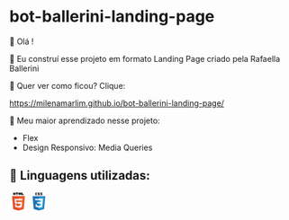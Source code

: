 # bot-ballerini-landing-page


💜 Olá !

💬 Eu construí esse projeto em formato Landing Page criado pela Rafaella Ballerini

🚀  Quer ver como ficou? Clique:

https://milenamarlim.github.io/bot-ballerini-landing-page/


💬 Meu maior aprendizado nesse projeto:

* Flex 
* Design Responsivo: Media Queries

## 🚀 Linguagens utilizadas:

<code><img height="32" src="https://raw.githubusercontent.com/github/explore/80688e429a7d4ef2fca1e82350fe8e3517d3494d/topics/html/html.png" alt="HTML5"/></code>
<code><img height="32" src="https://raw.githubusercontent.com/github/explore/80688e429a7d4ef2fca1e82350fe8e3517d3494d/topics/css/css.png" alt="CSS"/></code>



